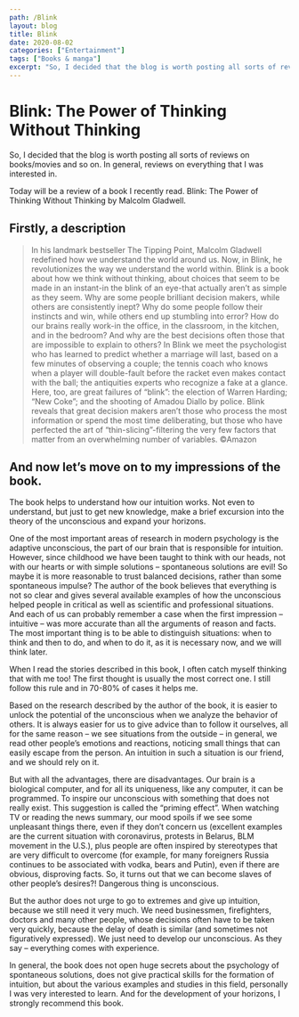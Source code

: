```yaml
---
path: /Blink
layout: blog
title: Blink
date: 2020-08-02
categories: ["Entertainment"]
tags: ["Books & manga"]
excerpt: "So, I decided that the blog is worth posting all sorts of reviews on books/movies and so on. In general, reviews on everything that I was interested in. Today will be a review of a book I recently read. Blink: The Power of Thinking Without Thinking by Malcolm Gladwell."
---
```


# Blink: The Power of Thinking Without Thinking

So, I decided that the blog is worth posting all sorts of reviews on books/movies and so on. In general, reviews on everything that I was interested in.

Today will be a review of a book I recently read. Blink: The Power of Thinking Without Thinking by Malcolm Gladwell.

## Firstly, a description

> In his landmark bestseller The Tipping Point, Malcolm Gladwell redefined how we understand the world around us. Now, in Blink, he revolutionizes the way we understand the world within.
> Blink is a book about how we think without thinking, about choices that seem to be made in an instant-in the blink of an eye-that actually aren’t as simple as they seem. Why are some people brilliant decision makers, while others are consistently inept? Why do some people follow their instincts and win, while others end up stumbling into error? How do our brains really work-in the office, in the classroom, in the kitchen, and in the bedroom? And why are the best decisions often those that are impossible to explain to others?
> In Blink we meet the psychologist who has learned to predict whether a marriage will last, based on a few minutes of observing a couple; the tennis coach who knows when a player will double-fault before the racket even makes contact with the ball; the antiquities experts who recognize a fake at a glance. Here, too, are great failures of “blink”: the election of Warren Harding; “New Coke”; and the shooting of Amadou Diallo by police.
> Blink reveals that great decision makers aren’t those who process the most information or spend the most time deliberating, but those who have perfected the art of “thin-slicing”-filtering the very few factors that matter from an overwhelming number of variables.
> ©Amazon

## And now let’s move on to my impressions of the book.

The book helps to understand how our intuition works. Not even to understand, but just to get new knowledge, make a brief excursion into the theory of the unconscious and expand your horizons.

One of the most important areas of research in modern psychology is the adaptive unconscious, the part of our brain that is responsible for intuition. However, since childhood we have been taught to think with our heads, not with our hearts or with simple solutions – spontaneous solutions are evil! So maybe it is more reasonable to trust balanced decisions, rather than some spontaneous impulse? The author of the book believes that everything is not so clear and gives several available examples of how the unconscious helped people in critical as well as scientific and professional situations. And each of us can probably remember a case when the first impression – intuitive – was more accurate than all the arguments of reason and facts. The most important thing is to be able to distinguish situations: when to think and then to do, and when to do it, as it is necessary now, and we will think later.

When I read the stories described in this book, I often catch myself thinking that with me too! The first thought is usually the most correct one. I still follow this rule and in 70-80% of cases it helps me.

Based on the research described by the author of the book, it is easier to unlock the potential of the unconscious when we analyze the behavior of others. It is always easier for us to give advice than to follow it ourselves, all for the same reason – we see situations from the outside – in general, we read other people’s emotions and reactions, noticing small things that can easily escape from the person. An intuition in such a situation is our friend, and we should rely on it.

But with all the advantages, there are disadvantages. Our brain is a biological computer, and for all its uniqueness, like any computer, it can be programmed. To inspire our unconscious with something that does not really exist. This suggestion is called the “priming effect”. When watching TV or reading the news summary, our mood spoils if we see some unpleasant things there, even if they don’t concern us (excellent examples are the current situation with coronavirus, protests in Belarus, BLM movement in the U.S.), plus people are often inspired by stereotypes that are very difficult to overcome (for example, for many foreigners Russia continues to be associated with vodka, bears and Putin), even if there are obvious, disproving facts. So, it turns out that we can become slaves of other people’s desires?! Dangerous thing is unconscious.

But the author does not urge to go to extremes and give up intuition, because we still need it very much. We need businessmen, firefighters, doctors and many other people, whose decisions often have to be taken very quickly, because the delay of death is similar (and sometimes not figuratively expressed). We just need to develop our unconscious. As they say – everything comes with experience.

In general, the book does not open huge secrets about the psychology of spontaneous solutions, does not give practical skills for the formation of intuition, but about the various examples and studies in this field, personally I was very interested to learn. And for the development of your horizons, I strongly recommend this book.
